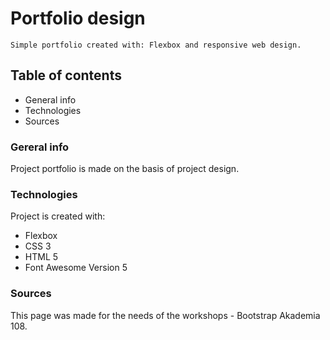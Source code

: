 # Portfolio design

```
Simple portfolio created with: Flexbox and responsive web design.
```

## Table of contents
* General info
* Technologies
* Sources

### Gereral info 
Project portfolio is made on the basis of project design.

### Technologies
Project is created with:
* Flexbox
* CSS 3
* HTML 5 
* Font Awesome Version 5

### Sources
This page was made for the needs of the workshops - Bootstrap Akademia 108.
